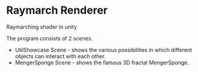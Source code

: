 # Raymarch Renderer
 Raymarching shader in unity

The program consists of 2 scenes.
* UtilShowcase Scene - shows the various possibilities in which different objects can interact with each other.
* MengerSponge Scene - shows the famous 3D fractal MengerSponge. 
